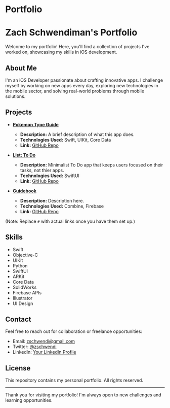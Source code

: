 # Portfolio
# Zach Schwendiman's Portfolio

Welcome to my portfolio! Here, you'll find a collection of projects I've worked on, showcasing my skills in iOS development.

## About Me

I'm an iOS Developer passionate about crafting innovative apps. I challenge myself by working on new apps every day, exploring new technologies in the mobile sector, and solving real-world problems through mobile solutions.

## Projects

- **[Pokemon Type Guide](#)** 
  - **Description:** A brief description of what this app does.
  - **Technologies Used:** Swift, UIKit, Core Data
  - **Link:** [GitHub Repo](link-to-repo)

- **[List: To Do](#)** 
  - **Description:** Minimalist To Do app that keeps users focused on their tasks, not thier apps.
  - **Technologies Used:** SwiftUI
  - **Link:** [GitHub Repo](link-to-repo)

- **[Guidebook](#)** 
  - **Description:** Description here.
  - **Technologies Used:** Combine, Firebase
  - **Link:** [GitHub Repo](link-to-repo)

(Note: Replace `#` with actual links once you have them set up.)

## Skills


- Swift
- Objective-C
- UIKit
- Python
- SwiftUI
- ARKit
- Core Data
- SolidWorks
- Firebase APIs
- Illustrator
- UI Design

## Contact

Feel free to reach out for collaboration or freelance opportunities:

- Email: [zschwendi@gmail.com](mailto:zschwendi@gmail.com)
- Twitter: [@zschwendi](link-to-your-twitter)
- LinkedIn: [Your LinkedIn Profile](link-to-your-linkedin)

## License

This repository contains my personal portfolio. All rights reserved.

---

Thank you for visiting my portfolio! I'm always open to new challenges and learning opportunities.
